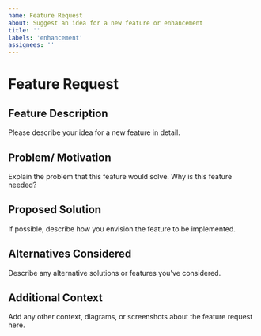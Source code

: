 ```yaml
---
name: Feature Request
about: Suggest an idea for a new feature or enhancement
title: ''
labels: 'enhancement'
assignees: ''
---
```


# Feature Request

## Feature Description

Please describe your idea for a new feature in detail.

## Problem/ Motivation

Explain the problem that this feature would solve. Why is this feature needed?

## Proposed Solution

If possible, describe how you envision the feature to be implemented.

## Alternatives Considered

Describe any alternative solutions or features you've considered.

## Additional Context

Add any other context, diagrams, or screenshots about the feature request here.
